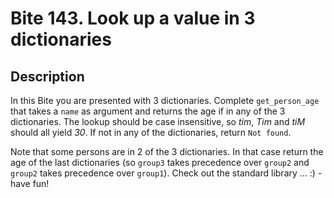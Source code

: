 # Bite 143. Look up a value in 3 dictionaries

## Description

In this Bite you are presented with 3 dictionaries. Complete `get_person_age` that takes a `name` as argument and returns the age if in any of the 3 dictionaries. The lookup should be case insensitive, so _tim_, _Tim_ and _tiM_ should all yield _30_. If not in any of the dictionaries, return `Not found`.

Note that some persons are in 2 of the 3 dictionaries. In that case return the age of the last dictionaries (so `group3` takes precedence over `group2` and `group2` takes precedence over `group1`). Check out the standard library ... :) - have fun!

